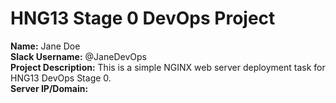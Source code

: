 # HNG13 Stage 0 DevOps Project

**Name:** Jane Doe  
**Slack Username:** @JaneDevOps  
**Project Description:** This is a simple NGINX web server deployment task for HNG13 DevOps Stage 0.  
**Server IP/Domain:** 

